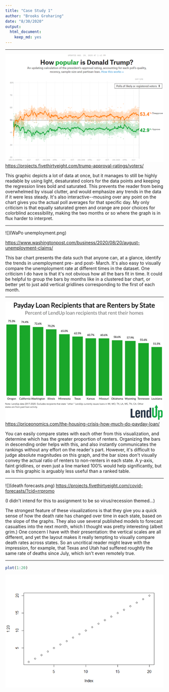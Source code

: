 ```yaml
---
title: "Case Study 1"
author: "Brooks Groharing"
date: "8/30/2020"
output: 
  html_document: 
    keep_md: yes
---
```


___


![](PresApproval538.png)
https://projects.fivethirtyeight.com/trump-approval-ratings/voters/

This graphic depicts a lot of data at once, but it manages to still be highly readable by using light, desaturated colors for the data points and keeping the regression lines bold and saturated. This prevents the reader from being overwhelmed by visual clutter, and would emphasize any trends in the data if it were less steady. It's also interactive--mousing over any point on the chart gives you the actual poll averages for that specific day. My only criticism is that equally saturated green and orange are poor choices for colorblind accessibility, making the two months or so where the graph is in flux harder to interpret.

___


![](WaPo unemployment.png)

https://www.washingtonpost.com/business/2020/08/20/august-unemployment-claims/

This bar chart presents the data such that anyone can, at a glance, identify the trends in unemployment pre- and post- March. It's also easy to visually compare the unemployment rate at different times in the dataset. One criticism I do have is that it's not obvious how all the bars fit in time. It could be helpful to group the bars by months like in a clustered bar chart, or  better yet to just add vertical gridlines corresponding to the first of each month.

___


![](Lendup.png)
https://priceonomics.com/the-housing-crisis-how-much-do-payday-loan/

You can easily compare states with each other from this visualization, and determine which has the greater proportion of renters. Organizing the bars in descending order helps with this, and also instantly communicates the rankings without any effort on the reader's part. However, it's difficult to judge absolute magnitudes on this graph, and the  bar sizes don't visually convey the actual ratio of renters to non-renters in each state. A y-axis, faint gridlines, or even just a line marked 100% would help significantly, but as is this graphic is arguably less useful than a ranked table.

___


![](death forecasts.png)
https://projects.fivethirtyeight.com/covid-forecasts/?cid=rrpromo

(I didn't intend for this to assignment to be so virus/recession themed...)

The strongest feature of these visualizations is that they give you a quick sense of how the death rate has changed over time in each state, based on the slope of the graphs. They also use several published models to forecast casualties into the next month, which I thought was pretty interesting (albeit grim.) 
One concern I have with their presentation: the vertical scales are all different, and yet the layout makes it really tempting to visually compare death rates across states. So an uncritical reader might leave with the impression, for example, that Texas and Utah had suffered roughtly the same rate of deaths since July, which isn't even remotely true.

___



```r
plot(1:20)
```

![](Case-Study-1_files/figure-html/unnamed-chunk-1-1.png)<!-- -->


